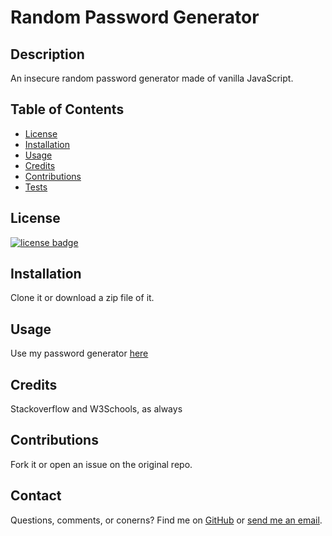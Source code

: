 # Random Password Generator

## Description

An insecure random password generator made of vanilla JavaScript.

## Table of Contents

* [License](#license)
* [Installation](#installation)
* [Usage](#usage)
* [Credits](#credits)
* [Contributions](#contributions)
* [Tests](#tests)


## License
    
[![license badge](https://img.shields.io/static/v1?label=license&message=MIT&color=important)](https://opensource.org/licenses/MIT)

## Installation

Clone it or download a zip file of it. 

## Usage

Use my password generator [here](https://rawagschal.github.io/pw-generator/)

## Credits

Stackoverflow and W3Schools, as always

## Contributions

Fork it or open an issue on the original repo.

## Contact

Questions, comments, or conerns? Find me on [GitHub](https://github.com/rawagschal/) or [send me an email](mailto:rawagschal@gmail.com).
